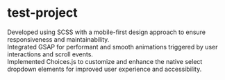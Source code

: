 # test-project

Developed using SCSS with a mobile-first design approach to ensure responsiveness and maintainability. <br>
Integrated GSAP for performant and smooth animations triggered by user interactions and scroll events. <br>
Implemented Choices.js to customize and enhance the native select dropdown elements for improved user experience and accessibility.

